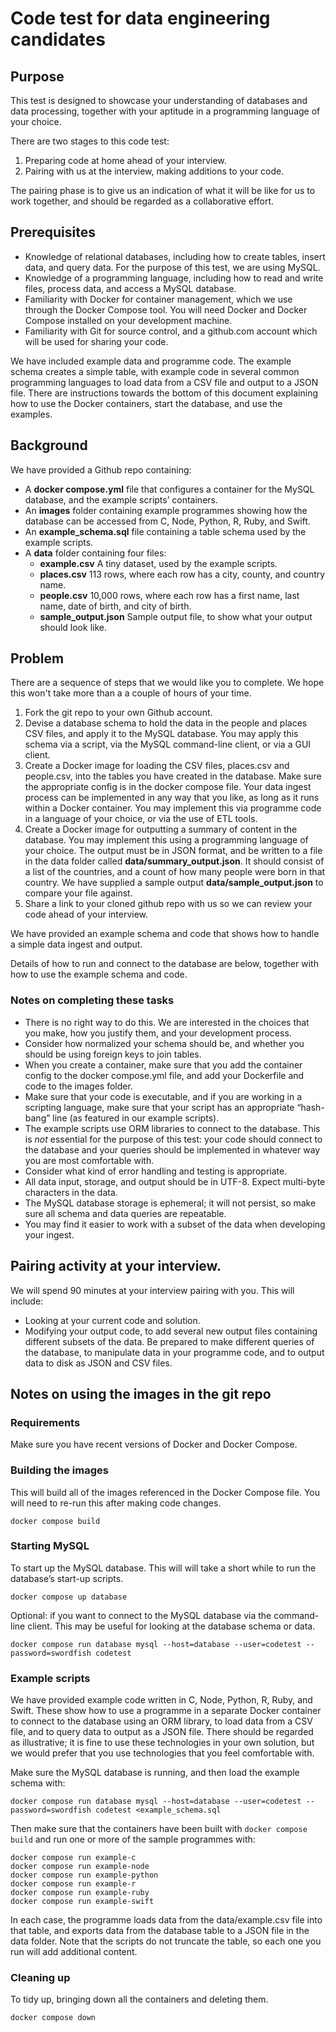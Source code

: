 # Code test for data engineering candidates

## Purpose

This test is designed to showcase your understanding of databases and data processing, together with your aptitude in a programming language of your choice.

There are two stages to this code test:

1. Preparing code at home ahead of your interview.
2. Pairing with us at the interview, making additions to your code.

The pairing phase is to give us an indication of what it will be like for us to work together, and should be regarded as a collaborative effort.

## Prerequisites

- Knowledge of relational databases, including how to create tables, insert data, and query data. For the purpose of this test, we are using MySQL.
- Knowledge of a programming language, including how to read and write files, process data, and access a MySQL database.
- Familiarity with Docker for container management, which we use through the Docker Compose tool. You will need Docker and Docker Compose installed on your development machine.
- Familiarity with Git for source control, and a github.com account which will be used for sharing your code.

We have included example data and programme code. The example schema creates a simple table, with example code in several common programming languages to load data from a CSV file and output to a JSON file. There are instructions towards the bottom of this document explaining how to use the Docker containers, start the database, and use the examples.

## Background

We have provided a Github repo containing:

- A **docker compose.yml** file that configures a container for the MySQL database, and the example scripts’ containers.
- An **images** folder containing example programmes showing how the database can be accessed from C, Node, Python, R, Ruby, and Swift.
- An **example_schema.sql** file containing a table schema used by the example scripts.
- A **data** folder containing four files:
  - **example.csv** A tiny dataset, used by the example scripts.
  - **places.csv** 113 rows, where each row has a city, county, and country name.
  - **people.csv** 10,000 rows, where each row has a first name, last name, date of birth, and city of birth.
  - **sample_output.json** Sample output file, to show what your output should look like.

## Problem

There are a sequence of steps that we would like you to complete. We hope this won't take more than a a couple of hours of your time.

1. Fork the git repo to your own Github account.
2. Devise a database schema to hold the data in the people and places CSV files, and apply it to the MySQL database. You may apply this schema via a script, via the MySQL command-line client, or via a GUI client.
3. Create a Docker image for loading the CSV files, places.csv and people.csv, into the tables you have created in the database. Make sure the appropriate config is in the docker compose file. Your data ingest process can be implemented in any way that you like, as long as it runs within a Docker container. You may implement this via programme code in a language of your choice, or via the use of ETL tools.
4. Create a Docker image for outputting a summary of content in the database. You may implement this using a programming language of your choice. The output must be in JSON format, and be written to a file in the data folder called **data/summary_output.json**. It should consist of a list of the countries, and a count of how many people were born in that country. We have supplied a sample output **data/sample_output.json** to compare your file against.
5. Share a link to your cloned github repo with us so we can review your code ahead of your interview.

We have provided an example schema and code that shows how to handle a simple data ingest and output.

Details of how to run and connect to the database are below, together with how to use the example schema and code.

### Notes on completing these tasks

- There is no right way to do this. We are interested in the choices that you make, how you justify them, and your development process.
- Consider how normalized your schema should be, and whether you should be using foreign keys to join tables.
- When you create a container, make sure that you add the container config to the docker compose.yml file, and add your Dockerfile and code to the images folder.
- Make sure that your code is executable, and if you are working in a scripting language, make sure that your script has an appropriate “hash-bang” line (as featured in our example scripts).
- The example scripts use ORM libraries to connect to the database. This is _not_ essential for the purpose of this test: your code should connect to the database and your queries should be implemented in whatever way you are most comfortable with.
- Consider what kind of error handling and testing is appropriate.
- All data input, storage, and output should be in UTF-8. Expect multi-byte characters in the data.
- The MySQL database storage is ephemeral; it will not persist, so make sure all schema and data queries are repeatable.
- You may find it easier to work with a subset of the data when developing your ingest.

## Pairing activity at your interview.

We will spend 90 minutes at your interview pairing with you. This will include:

- Looking at your current code and solution.
- Modifying your output code, to add several new output files containing different subsets of the data. Be prepared to make different queries of the database, to manipulate data in your programme code, and to output data to disk as JSON and CSV files.

## Notes on using the images in the git repo

### Requirements

Make sure you have recent versions of Docker and Docker Compose.

### Building the images

This will build all of the images referenced in the Docker Compose file. You will need to re-run this after making code changes.

```
docker compose build
```

### Starting MySQL

To start up the MySQL database. This will will take a short while to run the database’s start-up scripts.

```
docker compose up database
```

Optional: if you want to connect to the MySQL database via the command-line client. This may be useful for looking at the database schema or data.

```
docker compose run database mysql --host=database --user=codetest --password=swordfish codetest
```

### Example scripts

We have provided example code written in C, Node, Python, R, Ruby, and Swift. These show how to use a programme in a separate Docker container to connect to the database using an ORM library, to load data from a CSV file, and to query data to output as a JSON file. There should be regarded as illustrative; it is fine to use these technologies in your own solution, but we would prefer that you use technologies that you feel comfortable with.

Make sure the MySQL database is running, and then load the example schema with:

```
docker compose run database mysql --host=database --user=codetest --password=swordfish codetest <example_schema.sql
```

Then make sure that the containers have been built with `docker compose build` and run one or more of the sample programmes with:

```
docker compose run example-c
docker compose run example-node
docker compose run example-python
docker compose run example-r
docker compose run example-ruby
docker compose run example-swift
```

In each case, the programme loads data from the data/example.csv file into that table, and exports data from the database table to a JSON file in the data folder. Note that the scripts do not truncate the table, so each one you run will add additional content.

### Cleaning up

To tidy up, bringing down all the containers and deleting them.

```
docker compose down
```
